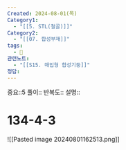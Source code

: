 ```yaml
---
Created: 2024-08-01(목)
Category1:
  - "[[5. STL(철골)]]"
Category2:
  - "[[07. 합성부재]]"
tags:
  - 🧮
관련노트:
  - "[[S15. 매입형 합성기둥]]"
정답:
---
```

중요::5
풀이::
반복도::
설명::
#  134-4-3

![[Pasted image 20240801162513.png]]
